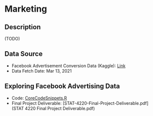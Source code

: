# Marketing

## Description
(TODO)

## Data Source 
- Facebook Advertisement Conversion Data (Kaggle): [Link](https://www.kaggle.com/datasets/loveall/clicks-conversion-tracking)
- Data Fetch Date: Mar 13, 2021

## Exploring Facebook Advertising Data
- Code: [CoreCodeSnippets.R](CoreCodeSnippets.R)
- Final Project Deliverable: [STAT-4220-Final-Project-Deliverable.pdf](STAT 4220 Final Project Deliverable.pdf)




